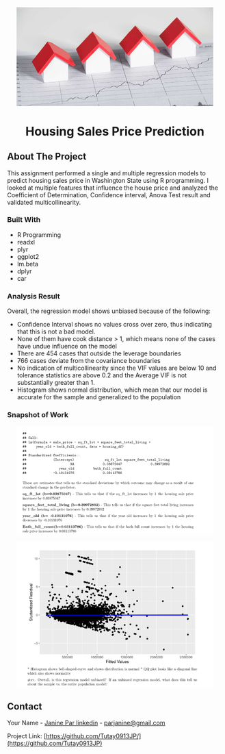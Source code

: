 <!-- PROJECT LOGO -->
<br />
<div align="center">
<p align="center">
  <img width="460" height="auto" src="https://github.com/Tutay0913JP/DataScienceWork/blob/main/images/HousingSalesPrice.png">
</p>


  <h1 align="center">Housing Sales Price Prediction </h1>
</div>

<!-- ABOUT THE PROJECT -->
## About The Project

This assignment performed a single and multiple regression models to predict housing sales price in Washington State using R programming. I looked at multiple features that influence the house price and analyzed the Coefficient of Determination, Confidence interval, Anova Test result and validated multicollinearity. 


### Built With
* R Programming
* readxl
* plyr
* ggplot2
* lm.beta
* dplyr
* car

<!-- GETTING STARTED -->
### Analysis Result
 Overall, the regression model shows unbiased because of the following:
 * Confidence Interval shows no values cross over zero, thus indicating that this is not a bad model.
 * None of them have cook distance > 1, which means none of the cases have undue influence on the  model
 * There are 454 cases that outside the leverage boundaries
 * 766 cases deviate from the covariance boundaries
 * No indication of multicollinearity since the VIF values are below 10 and tolerance statistics are above  0.2 and the Average VIF is not substantially greater than 1.
 * Histogram shows normal distribution, which mean that our model is accurate for the sample and  generalized to the population

### Snapshot of Work
<p align="center">
  <img width="460" height="auto" src="https://github.com/Tutay0913JP/DataScienceWork/blob/main/images/housingSalesPriceResult.png">
</p>

<p align="center">
  <img width="460" height="auto" src="https://github.com/Tutay0913JP/DataScienceWork/blob/main/images/housingSalesPrice1.png">
</p>



## Contact
Your Name - [Janine Par linkedin](https://www.linkedin.com/in/janine-par-a0753a2b8) - parjanine@gmail.com

Project Link: [https://github.com/Tutay0913JP/](https://github.com/Tutay0913JP)

